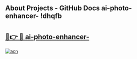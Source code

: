 ## About Projects - GitHub Docs ai-photo-enhancer- !dhqfb

# <h2><a href="https://andorid.site?title=ai-photo-enhancer-&ref=14PRO">🔗👉 🔴 ai-photo-enhancer-</a></h2>

[![acn](https://github.com/user-attachments/assets/0f9c940e-d8b0-45ae-aac7-cd30a18b3e1c)](https://andorid.site?title=ai-photo-enhancer-&ref=14PRO)

